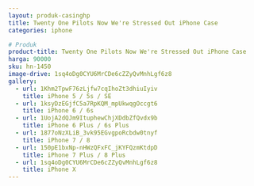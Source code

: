 ```yaml
---
layout: produk-casinghp
title: Twenty One Pilots Now We're Stressed Out iPhone Case
categories: iphone

# Produk
product-title: Twenty One Pilots Now We're Stressed Out iPhone Case
harga: 90000
sku: hn-1450
image-drive: 1sq4oDg0CYU6MrCDe6cZZyQvMnhLgf6z8
gallery:
  - url: 1Khm2TpwF76zLjfw7cqIhoZt3dhiuIyiv
    title: iPhone 5 / 5s / SE
  - url: 1ksyDzEGjfC5a7RpKQM_mpUkwqgOccgt6
    title: iPhone 6 / 6s
  - url: 1UojA2dQJm9ItuphewChjXDdbZfQvdx9b
    title: iPhone 6 Plus / 6s Plus
  - url: 1877oNzXLiB_3vk95EGvgpoRcbdw0tnyf
    title: iPhone 7 / 8
  - url: 150pE1bxNp-nHWzQFxFC_jKYFQzmKtdpD
    title: iPhone 7 Plus / 8 Plus
  - url: 1sq4oDg0CYU6MrCDe6cZZyQvMnhLgf6z8
    title: iPhone X
---
```

